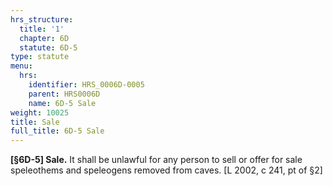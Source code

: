 ```yaml
---
hrs_structure:
  title: '1'
  chapter: 6D
  statute: 6D-5
type: statute
menu:
  hrs:
    identifier: HRS_0006D-0005
    parent: HRS0006D
    name: 6D-5 Sale
weight: 10025
title: Sale
full_title: 6D-5 Sale
---
```

**[§6D-5] Sale.** It shall be unlawful for any person to sell or offer for sale speleothems and speleogens removed from caves. [L 2002, c 241, pt of §2]